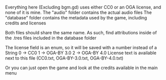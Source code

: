 Everything here (Excluding bgm.gd) uses either CC0 or an OGA license, and none of it is mine.
The "audio" folder contains the actual audio files
The "database" folder contains the metadata used by the game, including credits and licenses

Both files should share the same name.
As such, find attributions inside of the .tres files included in the database folder

The license field is an enum, so it will be saved with a number instead of a String
0 -> CC0
1 -> OGA-BY 3.0
2 -> OGA-BY 4.0
License text is available next to this file (CC0.txt, OGA-BY-3.0.txt, OGA-BY-4.0.txt)

Or you can just open the game and look at the credits available in the main menu
